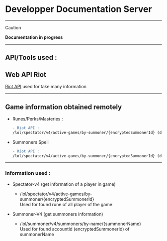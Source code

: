 # Developper Documentation **Server**

---

> [!CAUTION] 
> **Documentation in progress** 

---

## **API/Tools used :**
## Web API Riot
[Riot API](https://developer.riotgames.com/apis) used for take many information

---

## Game information obtained remotely
- Runes/Perks/Masteries :
  ```diff
  - Riot API :
  /lol/spectator/v4/active-games/by-summoner/{encryptedSummonerId} (default)
  ```
- Summoners Spell
  ```diff
  - Riot API :
  /lol/spectator/v4/active-games/by-summoner/{encryptedSummonerId} (default)
  ```
---



### Information used :

- Spectator-v4 (get information of a player in game)
    - /lol/spectator/v4/active-games/by-summoner/\{encryptedSummonerId}	
	  <br>Used for found rune of all player of the game
   	
- Summoner-V4 (get summoners information)
    - /lol/summoner/v4/summoners/by-name/\{summonerName} 
      <br>Used for found accountId (encryptedSummonerId) of summonerName

